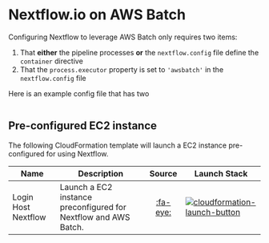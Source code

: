 # Nextflow.io on AWS Batch

Configuring Nextflow to leverage AWS Batch only requires two items:

1. That **either** the pipeline processes **or** the `nextflow.config` file define the `container` directive
2. That the `process.executor` property is set to `'awsbatch'` in the `nextflow.config` file

Here is an example config file that has two

```json

```

## Pre-configured EC2 instance

The following CloudFormation template will launch a EC2 instance pre-configured for using Nextflow.

| Name | Description | Source | Launch Stack |
| -- | -- | :--: | -- |
| Login Host Nextflow | Launch a EC2 instance preconfigured for Nextflow and AWS Batch. |  [:fa-eye:](https://raw.githubusercontent.com/aws-samples/aws-batch-genomics/master/src/templates/login-host-nextflow.yaml) | [![cloudformation-launch-button](../images/cloudformation-launch-stack.png)](https://console.aws.amazon.com/cloudformation/home?#/stacks/new?stackName=LoginHost-Nextflow&templateURL=https://raw.githubusercontent.com/aws-samples/aws-batch-genomics/master/src/templates/login-host-nextflow.yaml) |
